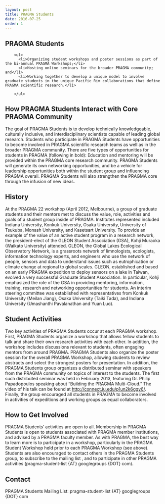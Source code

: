 ```yaml
---
layout: post
title: PRAGMA Students
date: 2016-07-25 
order: 1
---
```



<h2>PRAGMA Students</h2>


<p>
     
        <ul>
          <li>Organizing student workshops and poster sessions as part of the bi-annual PRAGMA Workshops;</li>
          <li>Hosting online seminars for the broader PRAGMA community; and</li>
          <li>Working together to develop a unique model to involve graduate students in the unique Pacific Rim collaborations that define PRAGMA scientific research.</li>
         
        </ul>

</p>

<h2>How PRAGMA Students Interact with Core PRAGMA Community</h2>


<p>

The goal of PRAGMA Students is to develop technically knowledgeable, culturally inclusive, and interdisciplinary scientists capable of leading global research. Students who participate in PRAGMA Students have opportunities to become involved in PRAGMA scientific research teams as well as in the broader PRAGMA community. There are five types of opportunities for students in PRAGMA (following in bold): Education and mentoring will be provided within the PRAGMA core research community. PRAGMA Students will generate its own networking opportunities, and be a vehicle for leadership opportunities both within the student group and influencing PRAGMA overall. PRAGMA Students will also strengthen the PRAGMA core through the infusion of new ideas.

<h2>History</h2>


<p>

At the PRAGMA 22 workshop (April 2012, Melbourne), a group of graduate students and their mentors met to discuss the value, role, activities and goals of a student group inside of PRAGMA. Institutes represented included Indiana University, Konkuk University, Osaka University, University of Tsukuba, Monash University, and Kasetsart University. To provide an example of the value of an active student program in a research network, the president-elect of the GLEON Student Association (GSA), Kohji Muraoka (Waikato University) attended. GLEON, the Global Lakes Ecological Observatory Network, is a grassroots network of limnologists, ecologists, information technology experts, and engineers who use the network of people, sensors and data to understand issues such as eutrophication or climate change at regional to global scales. GLEON, established and based on an early PRAGMA expedition to deploy sensors on a lake in Taiwan, evolved a very successful Graduate Student Association. In particular, Kohji emphasized the role of the GSA in providing mentoring, information, training, research and networking opportunities for students. An interim steering committee was established with representatives from Konkuk University (Meilan Jiang), Osaka University (Taiki Tada), and Indiana University (Umashanthi Pavalanathan and Yuan Luo).

</p>

<h2>Student Activities</h2>


<p>

Two key activities of PRAGMA Students occur at each PRAGMA workshop. First, PRAGMA Students organize a workshop that allows fellow students to talk and share their own research activities with each other. In addition, the workshop includes discussions relevant to students, often engaging mentors from around PRAGMA.
PRAGMA Students also organize the poster session for the overall PRAGMA Workshop, allowing students to review abstracts and select the strongest posters for presentation.
In addition, the PRAGMA Students group organizes a distributed seminar with speakers from the PRAGMA community on topics of interest to the students. The first such distributed seminar was held in February 2013, featuring Dr. Philip Papadopoulos speaking about “Building the PRAGMA Multi-Cloud.” The video of his talk can be found at http://connect.iu.edu/p1un2k6gqy6/.
Finally, the group encouraged all students in PRAGMA to become involved in activities of expeditions and working groups as equal collaborators.

</p>

<h2>How to Get Involved</h2>


<p>

PRAGMA Students’ activities are open to all. Membership in PRAGMA Students is open to students associated with PRAGMA member institutions, and advised by a PRAGMA faculty member.
As with PRAGMA, the best way to learn more is to participate in a workshop, particularly in the PRAGMA Student Workshop held prior to each PRAGMA Workshop (see above). Students are also encouraged to contact others in the PRAGMA Students group, to subscribe to the mailing list , and to participate in other PRAGMA activities  (pragma-student-list {AT} googlegroups {DOT} com).

</p>

<h2>Contact</h2>


<p>

PRAGMA Students Mailing List:  pragma-student-list {AT} googlegroups {DOT} com

<p>

